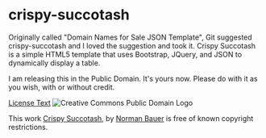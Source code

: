 # crispy-succotash
Originally called "Domain Names for Sale JSON Template", Git suggested crispy-succotash and I loved the suggestion and took it. Crispy Succotash is a simple HTML5 template that uses Bootstrap, JQuery, and JSON to dynamically display a table.

I am releasing this in the Public Domain. It's yours now. Please do with it as you wish, with or without credit.


[License Text](http://creativecommons.org/publicdomain/mark/1.0/)
![Creative Commons Public Domain Logo](http://i.creativecommons.org/p/mark/1.0/88x31.png)

This work [Crispy Succotash](https://github.com/simulacra10/crispy-succotash), by [Norman Bauer](https://github.com/simulacra10) is free of known copyright restrictions.
